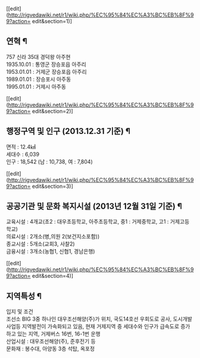 [[edit](http://rigvedawiki.net/r1/wiki.php/%EC%95%84%EC%A3%BC%EB%8F%99?action=
edit&section=1)]

## 연혁 ¶

757 신라 35대 경덕왕 아주현  
1935.10.01 : 통영군 장승포읍 아주리  
1953.01.01 : 거제군 장승포읍 아주리  
1989.01.01 : 장승포시 아주동  
1995.01.01 : 거제시 아주동

  

[[edit](http://rigvedawiki.net/r1/wiki.php/%EC%95%84%EC%A3%BC%EB%8F%99?action=
edit&section=2)]

## 행정구역 및 인구 (2013.12.31 기준) ¶

면적 : 12.4㎢  
세대수 : 6,039  
인구 : 18,542 (남 : 10,738, 여 : 7,804)

  

[[edit](http://rigvedawiki.net/r1/wiki.php/%EC%95%84%EC%A3%BC%EB%8F%99?action=
edit&section=3)]

## 공공기관 및 문화 복지시설 (2013년 12월 31일 기준) ¶

교육시설 : 4개교(초2 : 대우초등학교, 아주초등학교, 중1 : 거제중학교, 고1 : 거제고등학교)  
의료시설 : 2개소(병,의원 2(보건지소포함))  
종교시설 : 5개소(교회3, 사찰2)  
금융시설 : 3개소(농협1, 신협1, 경남은행)

  

[[edit](http://rigvedawiki.net/r1/wiki.php/%EC%95%84%EC%A3%BC%EB%8F%99?action=
edit&section=4)]

## 지역특성 ¶

입지 및 조건  
조선소 BIG 3중 하나인 대우조선해양(주)가 위치, 국도14호선 우회도로 공사, 도시개발사업등 지역발전이 가속화되고 있음, 현재 거제지역
중 세대수와 인구가 급속도로 증가하고 있는 지역, 거제버스 16번, 16-1번 운행  
산업시설 : 대우조선해양(주), 준후전기 등  
문화재 : 봉수대, 아양동 3층 석탑, 옥포정

